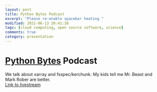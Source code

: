 ```yaml
---
layout: post
title: Python Bytes Podcast
excerpt: "Please re-enable spacebar heating "
modified: 2021-06-13 20:41:38
tags: [cloud computing, open source software, science]
comments: true
category: presentation
---
```

# [Python Bytes](https://pythonbytes.fm) Podcast
We talk about xarray and fsspec/kerchunk. My kids tell me Mr. Beast and Mark Rober are better.  
[Link to livestream](https://pythonbytes.fm/episodes/show/261/please-re-enable-spacebar-heating)
